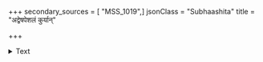 +++
secondary_sources = [ "MSS_1019",]
jsonClass = "Subhaashita"
title = "अद्वेषपेशलं कुर्यान्"

+++

<details><summary>Text</summary>

अद्वेषपेशलं कुर्यान् मनः कुसुमकोमलम्।  
बभूव द्वेषदोषेण देवदानवसंक्षयः॥
</details>
